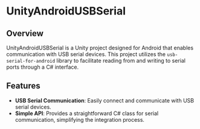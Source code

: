 # UnityAndroidUSBSerial

## Overview
UnityAndroidUSBSerial is a Unity project designed for Android that enables communication with USB serial devices. This project utilizes the `usb-serial-for-android` library to facilitate reading from and writing to serial ports through a C# interface.

## Features
- **USB Serial Communication**: Easily connect and communicate with USB serial devices.
- **Simple API**: Provides a straightforward C# class for serial communication, simplifying the integration process.